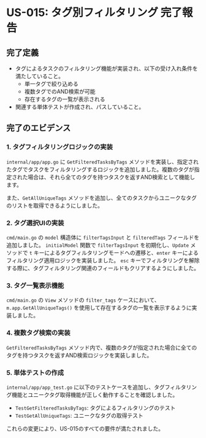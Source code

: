 # US-015: タグ別フィルタリング 完了報告

## 完了定義

- タグによるタスクのフィルタリング機能が実装され、以下の受け入れ条件を満たしていること。
  - 単一タグで絞り込める
  - 複数タグでのAND検索が可能
  - 存在するタグの一覧が表示される
- 関連する単体テストが作成され、パスしていること。

## 完了のエビデンス

### 1. タグフィルタリングロジックの実装

`internal/app/app.go` に `GetFilteredTasksByTags` メソッドを実装し、指定されたタグでタスクをフィルタリングするロジックを追加しました。複数のタグが指定された場合は、それら全てのタグを持つタスクを返すAND検索として機能します。

また、`GetAllUniqueTags` メソッドを追加し、全てのタスクからユニークなタグのリストを取得できるようにしました。

### 2. タグ選択UIの実装

`cmd/main.go` の `model` 構造体に `filterTagsInput` と `filteredTags` フィールドを追加しました。
`initialModel` 関数で `filterTagsInput` を初期化し、`Update` メソッドで `t` キーによるタグフィルタリングモードへの遷移と、`enter` キーによるフィルタリング適用ロジックを実装しました。
`esc` キーでフィルタリングを解除する際に、タグフィルタリング関連のフィールドもクリアするようにしました。

### 3. タグ一覧表示機能

`cmd/main.go` の `View` メソッドの `filter_tags` ケースにおいて、`m.app.GetAllUniqueTags()` を使用して存在するタグの一覧を表示するように実装しました。

### 4. 複数タグ検索の実装

`GetFilteredTasksByTags` メソッド内で、複数のタグが指定された場合に全てのタグを持つタスクを返すAND検索ロジックを実装しました。

### 5. 単体テストの作成

`internal/app/app_test.go` に以下のテストケースを追加し、タグフィルタリング機能とユニークタグ取得機能が正しく動作することを確認しました。

- `TestGetFilteredTasksByTags`: タグによるフィルタリングのテスト
- `TestGetAllUniqueTags`: ユニークなタグの取得テスト

これらの変更により、US-015のすべての要件が満たされました。